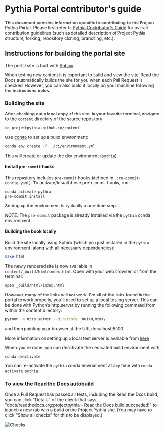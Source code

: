 # Pythia Portal contributor's guide

This document contains information specific to contributing to the
Project Pythia Portal. Please first refer to [Pythia Contributor's
Guide](https://projectpythia.org/pages/contributing.html) for overall
contribution guidelines (such as detailed description of Project
Pythia structure, forking, repository cloning, branching, etc.).

## Instructions for building the portal site

The portal site is built with [Sphinx](https://www.sphinx-doc.org/).

When testing new content it is important to build and view the site. Read the Docs automatically builds the site for you when each Pull Request is checked. However, you can also build it locally on your machine following the instructions
below.

### Building the site

After checking out a local copy of the site, in your favorite terminal, navigate to the `content` directory of the source repository

```bash
cd projectpythia.github.io/content
```

Use [conda](https://docs.conda.io/) to set up a build environment:

```bash
conda env create -f ../ci/environment.yml
```

This will create or update the dev environment (`pythia`).

#### Install `pre-commit` hooks

This repository includes `pre-commit` hooks (defined in
`.pre-commit-config.yaml`). To activate/install these pre-commit
hooks, run:

```bash
conda activate pythia
pre-commit install
```

Setting up the environment is typically a one-time step.

_NOTE_: The `pre-commit` package is already installed via the `pythia` conda environment.

#### Building the book locally

Build the site locally using Sphinx (which you just installed in the `pythia` environment, along with all necessary dependencies):

```bash
make html
```

The newly rendered site is now available in `content/_build/html/index.html`.
Open with your web browser, or from the terminal:

```bash
open _build/html/index.html
```

However, many of the links will not work. For all of the links
found in the portal to work properly, you'll need to set up a local
testing server. This can be done with Python's http.server by running
the following command from within the content directory:

```bash
python -m http.server --directory _build/html/
```

and then pointing your browser at the URL: localhost:8000.

More information on setting up a local test server is available from [here](https://developer.mozilla.org/en-US/docs/Learn/Common_questions/set_up_a_local_testing_server)

When you're done, you can deactivate the dedicated build environment with

```bash
conda deactivate
```

You can re-activate the `pythia` conda environment at any time with `conda activate pythia`.

### To view the Read the Docs autobuild

Once a Pull Request has passed all tests, including the Read the Docs build, you can click "Details" of the check that says, "docs/readthedocs.org:projectpythia - Read the Docs build succeeded!" to launch a new tab with a build of the Project Pythia site. (You may have to click "Show all checks" for this to be displayed.)

![Checks](../_static/images/ReadtheDocsAutobuild.png)
